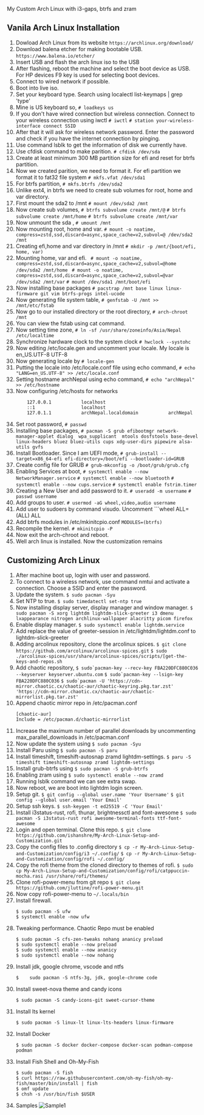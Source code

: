 ﻿My Custom Arch Linux with i3-gaps, btrfs and zram

 

## Vanila Arch Linux Installation

 1. Dowload Arch Linux from its website
		 ```https://archlinux.org/download/```
 2. Download balena etcher for making bootable USB.
		 ```https://www.balena.io/etcher/```
3. Insert USB and flash the arch linux iso to the USB
4. After flashing, reboot the machine and select the boot device as USB. For HP devices F9 key is used for selecting boot devices.
5. Connect to wired network if possible.
6. Boot into live iso.
7. Set your keyboard type. Search using localectl list-keymaps | grep 'type'
8. Mine is US keyboard so,
	```# loadkeys us```
9. If you don't have wired connection but wireless connection. Connect to your wireless connection using iwctl
	```# iwctl```
	```# station your-wireless-interface connect SSID```
10. After that it will ask for wireless network password. Enter the password and check if you have the internet connection by pinging.
11. Use command lsblk to get the information of disk we currently have.
12. Use cfdisk command to make parition.
	```# cfdisk /dev/sda``` 
13. Create at least minimum 300 MB partition size for efi and reset for btrfs partition.
14. Now we created parition, we need to format it. For efi partition we format it to fat32 file system
	```# mkfs.vfat /dev/sda1```
15. For btrfs partition,
	```# mkfs.btrfs /dev/sda2```
16. Unlike ext4, in btrfs we need to create sub volumes for root, home and var directory.
17. First mount the sda2 to /mnt
	```# mount /dev/sda2 /mnt```
18. Now create sub volumes,
	```# btrfs subvolume create /mnt/@```
	```# btrfs subvolume create /mnt/home```
	```# btrfs subvolume create /mnt/var```
19. Now unmount the sda ,
	```# umount /mnt```
20. Now mounting root, home and var.
	```# mount -o noatime, compress=zstd,ssd,discard=async,space_cache=v2,subvol=@ /dev/sda2 /mnt```
21. Creating efi,home and var directory in /mnt
	```# mkdir -p /mnt/{boot/efi, home, var)```
22. Mounting home, var and efi.
	``` # mount -o noatime, compress=zstd,ssd,discard=async,space_cache=v2,subvol=@home /dev/sda2 /mnt/home```
	``` # mount -o noatime, compress=zstd,ssd,discard=async,space_cache=v2,subvol=@var /dev/sda2 /mnt/var```
	```# mount /dev/sda1 /mnt/boot/efi```
23. Now installing base packages
	```# pacstrap /mnt base linux linux-firmware git vim btrfs-progs intel-ucode```
24. Now generating file system table,
	```# genfstab -U /mnt >> /mnt/etc/fstab```
25. Now go to our installed directory or the root directory,
	```# arch-chroot /mnt```
26. You can view the fstab using cat command.
27. Now setting time zone,
	```# ln -sf /usr/share/zoneinfo/Asia/Nepal /etc/localtime```
28. Synchronize hardware clock to the system clock
	```# hwclock --systohc```
29. Now editing /etc/locale.gen and uncomment your locale. My locale is en_US.UTF-8 UTF-8
30. Now generating locale by
	```# locale-gen```
31. Putting the locale into /etc/locale.conf file using echo command,
	```# echo "LANG=en_US.UTF-8" >> /etc/locale.conf```
32. Setting hostname archNepal using echo command,
	```# echo "archNepal" >> /etc/hostname```
33. Now configuring /etc/hosts for networks
	```	  
		127.0.0.1			localhost
		::1					localhost
		127.0.1.1			archNepal.localdomain			archNepal
34. Set root password,
	```# passwd```
35. Installing base packages,
	```# pacman -S grub efibootmgr network-manager-applet dialog  wpa_supplicant  mtools dosfstools base-devel linux-headers bluez bluez-utils cups xdg-user-dirs pipewire alsa-utils gvfs```
36. Install Bootloader. Since I am UEFI mode,
	```# grub-install --target=x86_64-efi efi-directory=/boot/efi --bootloader-id=GRUB```
37. Create config file for GRUB
	```# grub-mkconfig -o /boot/grub/grub.cfg```
38. Enabling Services at boot,
	```# systemctl enable --now NetworkManager.service```
	```# systemctl enable --now bluetooth```
	```# systemctl enable --now cups.service```
	```# systemctl enable fstrim.timer```
39. Creating a New User and add password to it.
	```# useradd -m username```
	```# passwd username```
40. Add groups to user.
	```# usermod -aG wheel,video,audio username```
41. Add user to sudoers by command visudo. Uncomment ```wheel ALL=(ALL) ALL
42. Add btrfs modules in /etc/mkinitcpio.conf
	```MODULES=(btrfs)```
43. Recompile the kernel.
	```# mkinitcpio -P```
44. Now exit the arch-chroot and reboot.
45. Well arch linux is installed. Now the customization remains
## Customizing Arch Linux
1. After machine boot up, login with user and password.
2. To connect to a wireless network, use command nmtui and activate a connection. Choose a SSID and enter the password.
3. Update the system.
	```$ sudo pacman -Syu```
4. Set NTP to true.
	```$ sudo timedatectl set-ntp true```
5. Now installing display server, display manager and window manager.
	```$  sudo pacman -S xorg lightdm lightdm-slick-greeter i3 dmenu lxappearance nitrogen archlinux-wallpaper alacritty picom firefox ```
6. Enable display manager.
```$ sudo systemctl enable lightdm.service```
7. Add replace the value of greeter-session in /etc/lightdm/lightdm.conf to lightdm-slick-greeter
8. Adding arcolinux repository, clone the arcolinux spices.
	```$ git clone https://github.com/arcolinux/arcolinux-spices.git```
	```$ sudo ./arcolinux-spices/usr/share/arcolinux-spices/scripts/[get-the-keys-and-repos.sh```
9. Add chaotic repository,
	```$ sudo`pacman-key --recv-key FBA220DFC880C036 --keyserver keyserver.ubuntu.com```
	```$ sudo`pacman-key --lsign-key FBA220DFC880C036```
	 ```$ sudo`pacman -U 'https://cdn-mirror.chaotic.cx/chaotic-aur/chaotic-keyring.pkg.tar.zst' 'https://cdn-mirror.chaotic.cx/chaotic-aur/chaotic-mirrorlist.pkg.tar.zst'```
10. Append chaotic mirror repo in /etc/pacman.conf
	```
	[chaotic-aur]  
	Include = /etc/pacman.d/chaotic-mirrorlist
11. Increase the maximum number of parallel downloads by uncommenting max_parallel_downloads in /etc/pacman.conf
12. Now update the system using ```$ sudo pacman -Syu```
13. Install Paru using ```$ sudo pacman -S paru```
14. Install timeshift, timeshift-autosnap zramd lightdm-settings.
	```$ paru -S timeshift timeshift-autosnap zramd lightdm-settings```
15. Install grub-btrfs using ```$ sudo pacman -S grub-btrfs```
16. Enabling zram using 
	```$ sudo systemctl enable --now zramd```
17. Running lsblk command we can see extra swap.
18. Now reboot, we are boot into lightdm login screen.
19. Setup git.
	```$ git config --global user.name 'Your Username'```
	```$ git config --global user.email 'Your Email'```
20. Setup ssh keys.
	```$ ssh-keygen -t ed25519 -C 'Your Email'```
21. Install i3status-rust, rofi, thunar, brightnessctl and font-awesome
	```$ sudo pacman -S i3status-rust rofi awesome-terminal-fonts ttf-font-awesome```
22. Login and open terminal. Clone this repo.
	```$ git clone https://github.com/ishanshre/My-Arch-Linux-Setup-and-Customization.git```
23. Copy the config files to .config directory
	```$ cp -r My-Arch-Linux-Setup-and-Customization/config/i3 ~/.config/```
	```$ cp -r My-Arch-Linux-Setup-and-Customization/config/rofi ~/.config/```
24.  Copy the rofi theme from the cloned directory to themes of rofi.
	```$ sudo cp My-Arch-Linux-Setup-and-Customization/config/rofi/catppuccin-mocha.rasi /usr/share/rofi/themes/```
25. Clone rofi-power-menu from git repo
	```$ git clone https://github.com/jluttine/rofi-power-menu.git```
26. Now copy rofi-power-menu to ```~/.locals/bin```
27. Install firewall.
	```
	$ sudo pacman -S ufw
	$ systemctl enable -now ufw
28. Tweaking performance. Chaotic Repo must be enabled
	```
	$ sudo pacman -S cfs-zen-tweaks nohang ananicy preload
	$ sudo systemctl enable --now preload
	$ sudo systemctl enable --now ananicy
	$ sudo systemctl enable --now nohang
29. Install jdk, google chrome, vscode and ntfs
	```
	$    sudo pacman -S ntfs-3g, jdk, google-chrome code
30. Install sweet-nova theme and candy icons
	```
	$ sudo pacman -S candy-icons-git sweet-cursor-theme
31. Install lts kernel
	```
	$ sudo pacman -S linux-lt linux-lts-headers linux-firmware
32. Install Docker
	```
	$ sudo pacman -S docker docker-compose docker-scan podman-compose podman
33. Install Fish Shell and Oh-My-Fish
	```
	$ sudo pacman -S fish
	$ curl https://raw.githubusercontent.com/oh-my-fish/oh-my-fish/master/bin/install | fish
	$ omf update
	$ chsh -s /usr/bin/fish $USER
34. Samples
	![Sample1](1.png)
